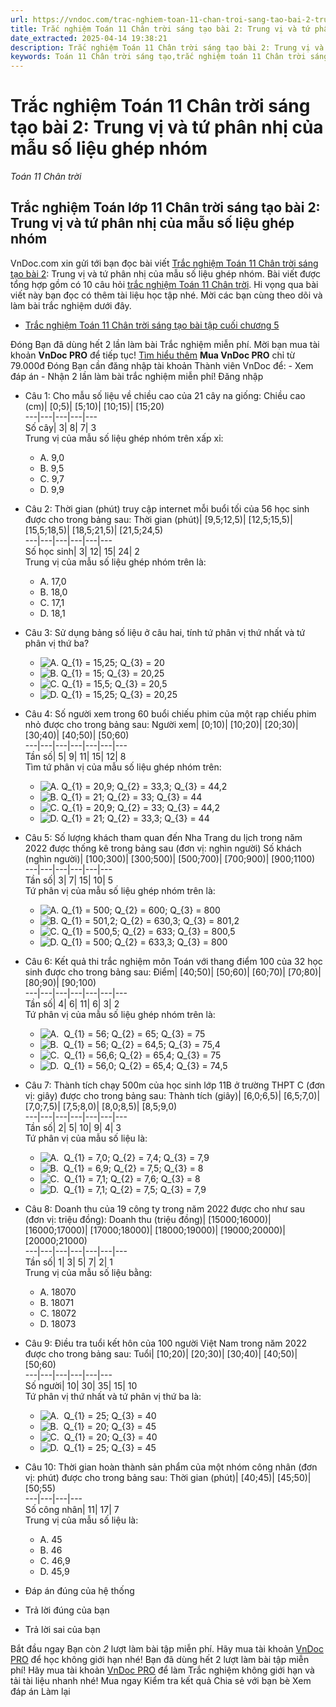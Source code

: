 ```yaml
---
url: https://vndoc.com/trac-nghiem-toan-11-chan-troi-sang-tao-bai-2-trung-vi-va-tu-phan-nhi-cua-mau-so-lieu-ghep-nhom-303929
title: Trắc nghiệm Toán 11 Chân trời sáng tạo bài 2: Trung vị và tứ phân nhị của mẫu số liệu ghép nhóm - Toán 11 Chân trời - VnDoc.com
date_extracted: 2025-04-14 19:38:21
description: Trắc nghiệm Toán 11 Chân trời sáng tạo bài 2: Trung vị và tứ phân nhị của mẫu số liệu ghép nhóm được VnDoc.com sưu tầm và xin gửi tới bạn đọc cùng tham khảo nhé.
keywords: Toán 11 Chân trời sáng tạo,trắc nghiệm toán 11 Chân trời sáng tạo,toán lớp 11 Chân trời sáng tạo,trắc nghiệm toán 11 chân trời,toán 11 chân trời,trắc nghiệm toán 11,trắc nghiệm toán 11 Chân trời sáng tạo bài 2,Trắc nghiệm Toán 11 Chân trời sáng tạo bài 2 Trung vị và tứ phân nhị của mẫu số liệu ghép nhóm,bài 2 Trung vị và tứ phân nhị của mẫu số liệu ghép nhóm,Trung vị và tứ phân nhị của mẫu số liệu ghép nhóm
---
```


# Trắc nghiệm Toán 11 Chân trời sáng tạo bài 2: Trung vị và tứ phân nhị của mẫu số liệu ghép nhóm
 _Toán 11 Chân trời_
## Trắc nghiệm Toán lớp 11 Chân trời sáng tạo bài 2: Trung vị và tứ phân nhị của mẫu số liệu ghép nhóm
VnDoc.com xin gửi tới bạn đọc bài viết [Trắc nghiệm Toán 11 Chân trời sáng tạo bài 2](<https://vndoc.com/trac-nghiem-toan-11-chan-troi-sang-tao-bai-2-trung-vi-va-tu-phan-nhi-cua-mau-so-lieu-ghep-nhom-303929>): Trung vị và tứ phân nhị của mẫu số liệu ghép nhóm. Bài viết được tổng hợp gồm có 10 câu hỏi [trắc nghiệm Toán 11 Chân trời](<https://vndoc.com/trac-nghiem-toan-11-chan-troi-sang-tao>). Hi vọng qua bài viết này bạn đọc có thêm tài liệu học tập nhé. Mời các bạn cùng theo dõi và làm bài trắc nghiệm dưới đây.
  * [Trắc nghiệm Toán 11 Chân trời sáng tạo bài tập cuối chương 5](<https://vndoc.com/trac-nghiem-toan-11-chan-troi-sang-tao-bai-tap-cuoi-chuong-5-303932>)

Đóng
Bạn đã dùng hết 2 lần làm bài Trắc nghiệm miễn phí. Mời bạn mua tài khoản **VnDoc PRO** để tiếp tục\! [Tìm hiểu thêm](</pro>)
**Mua VnDoc PRO** chỉ từ 79.000đ
Đóng
Bạn cần đăng nhập tài khoản Thành viên VnDoc để:
\- Xem đáp án
\- Nhận 2 lần làm bài trắc nghiệm miễn phí\!
Đăng nhập 
  * Câu 1:
Cho mẫu số liệu về chiều cao của 21 cây na giống:
Chiều cao \(cm\)| \[0;5\)| \[5;10\)| \[10;15\)| \[15;20\)  
---|---|---|---|---  
Số cây| 3| 8| 7| 3  
Trung vị của mẫu số liệu ghép nhóm trên xấp xỉ:
    * A. 9,0
    * B. 9,5
    * C. 9,7
    * D. 9,9
  * Câu 2:
Thời gian \(phút\) truy cập internet mỗi buổi tối của 56 học sinh được cho trong bảng sau:
Thời gian \(phút\)| \[9,5;12,5\)| \[12,5;15,5\)| \[15,5;18,5\)| \[18,5;21,5\)| \[21,5;24,5\)  
---|---|---|---|---|---  
Số học sinh| 3| 12| 15| 24| 2  
Trung vị của mẫu số liệu ghép nhóm trên là:
    * A. 17,0
    * B. 18,0
    * C. 17,1
    * D. 18,1
  * Câu 3:
Sử dụng bảng số liệu ở câu hai, tính tứ phân vị thứ nhất và tứ phân vị thứ ba?
    * ![A. Q_{1} = 15,25; Q_{3} = 20](https://tex.vdoc.vn?tex=A.%20Q_%7B1%7D%20%3D%2015%2C25%3B%20Q_%7B3%7D%20%3D%2020)
    * ![B. Q_{1} = 15; Q_{3} = 20,25](https://tex.vdoc.vn?tex=B.%20Q_%7B1%7D%20%3D%2015%3B%20Q_%7B3%7D%20%3D%2020%2C25)
    * ![C. Q_{1} = 15,5; Q_{3} = 20,5](https://tex.vdoc.vn?tex=C.%20Q_%7B1%7D%20%3D%2015%2C5%3B%20Q_%7B3%7D%20%3D%2020%2C5)
    * ![D. Q_{1} = 15,25; Q_{3} = 20,25](https://tex.vdoc.vn?tex=D.%20Q_%7B1%7D%20%3D%2015%2C25%3B%20Q_%7B3%7D%20%3D%2020%2C25)
  * Câu 4:
Số người xem trong 60 buổi chiếu phim của một rạp chiếu phim nhỏ được cho trong bảng sau:
Người xem| \[0;10\)| \[10;20\)| \[20;30\)| \[30;40\)| \[40;50\)| \[50;60\)  
---|---|---|---|---|---|---  
Tần số| 5| 9| 11| 15| 12| 8  
Tìm tứ phân vị của mẫu số liệu ghép nhóm trên:
    * ![A. Q_{1} = 20,9; Q_{2} = 33,3; Q_{3} = 44,2](https://tex.vdoc.vn?tex=A.%20Q_%7B1%7D%20%3D%2020%2C9%3B%20Q_%7B2%7D%20%3D%2033%2C3%3B%20Q_%7B3%7D%20%3D%2044%2C2)
    * ![B. Q_{1} = 21; Q_{2} = 33; Q_{3} = 44](https://tex.vdoc.vn?tex=B.%20Q_%7B1%7D%20%3D%2021%3B%20Q_%7B2%7D%20%3D%2033%3B%20Q_%7B3%7D%20%3D%2044)
    * ![C. Q_{1} = 20,9; Q_{2} = 33; Q_{3} = 44,2](https://tex.vdoc.vn?tex=C.%20Q_%7B1%7D%20%3D%2020%2C9%3B%20Q_%7B2%7D%20%3D%2033%3B%20Q_%7B3%7D%20%3D%2044%2C2)
    * ![D. Q_{1} = 21; Q_{2} = 33,3; Q_{3} = 44](https://tex.vdoc.vn?tex=D.%20Q_%7B1%7D%20%3D%2021%3B%20Q_%7B2%7D%20%3D%2033%2C3%3B%20Q_%7B3%7D%20%3D%2044)
  * Câu 5:
Số lượng khách tham quan đến Nha Trang du lịch trong năm 2022 được thống kê trong bảng sau \(đơn vị: nghìn người\)
Số khách \(nghìn người\)| \[100;300\)| \[300;500\)| \[500;700\)| \[700;900\)| \[900;1100\)  
---|---|---|---|---|---  
Tần số| 3| 7| 15| 10| 5  
Tứ phân vị của mẫu số liệu ghép nhóm trên là:
    * ![A. Q_{1} = 500; Q_{2} = 600; Q_{3} = 800](https://tex.vdoc.vn?tex=A.%20Q_%7B1%7D%20%3D%20500%3B%20Q_%7B2%7D%20%3D%20600%3B%20Q_%7B3%7D%20%3D%20800)
    * ![B. Q_{1} = 501,2; Q_{2} = 630,3; Q_{3} = 801,2](https://tex.vdoc.vn?tex=B.%20Q_%7B1%7D%20%3D%20501%2C2%3B%20Q_%7B2%7D%20%3D%20630%2C3%3B%20Q_%7B3%7D%20%3D%20801%2C2)
    * ![C. Q_{1} = 500,5; Q_{2} = 633; Q_{3} = 800,5](https://tex.vdoc.vn?tex=C.%20Q_%7B1%7D%20%3D%20500%2C5%3B%20Q_%7B2%7D%20%3D%20633%3B%20Q_%7B3%7D%20%3D%20800%2C5)
    * ![D. Q_{1} = 500; Q_{2} = 633,3; Q_{3} = 800](https://tex.vdoc.vn?tex=D.%20Q_%7B1%7D%20%3D%20500%3B%20Q_%7B2%7D%20%3D%20633%2C3%3B%20Q_%7B3%7D%20%3D%20800)
  * Câu 6:
Kết quả thi trắc nghiệm môn Toán với thang điểm 100 của 32 học sinh được cho trong bảng sau:
Điểm| \[40;50\)| \[50;60\)| \[60;70\)| \[70;80\)| \[80;90\)| \[90;100\)  
---|---|---|---|---|---|---  
Tần số| 4| 6| 11| 6| 3| 2  
Tứ phân vị của mẫu số liệu ghép nhóm trên là:
    * ![A.  Q_{1} = 56; Q_{2} = 65; Q_{3} = 75](https://tex.vdoc.vn?tex=A.%C2%A0%20Q_%7B1%7D%20%3D%2056%3B%20Q_%7B2%7D%20%3D%2065%3B%20Q_%7B3%7D%20%3D%2075)
    * ![B.  Q_{1} = 56; Q_{2} = 64,5; Q_{3} = 75,4](https://tex.vdoc.vn?tex=B.%C2%A0%20Q_%7B1%7D%20%3D%2056%3B%20Q_%7B2%7D%20%3D%2064%2C5%3B%20Q_%7B3%7D%20%3D%2075%2C4)
    * ![C.  Q_{1} = 56,6; Q_{2} = 65,4; Q_{3} = 75](https://tex.vdoc.vn?tex=C.%C2%A0%20Q_%7B1%7D%20%3D%2056%2C6%3B%20Q_%7B2%7D%20%3D%2065%2C4%3B%20Q_%7B3%7D%20%3D%2075)
    * ![D.  Q_{1} = 56,0; Q_{2} = 65,4; Q_{3} = 74,5](https://tex.vdoc.vn?tex=D.%C2%A0%20Q_%7B1%7D%20%3D%2056%2C0%3B%20Q_%7B2%7D%20%3D%2065%2C4%3B%20Q_%7B3%7D%20%3D%2074%2C5)
  * Câu 7:
Thành tích chạy 500m của học sinh lớp 11B ở trường THPT C \(đơn vị: giây\) được cho trong bảng sau:
Thành tích \(giây\)| \[6,0;6,5\)| \[6,5;7,0\)| \[7,0;7,5\)| \[7,5;8,0\)| \[8,0;8,5\)| \[8,5;9,0\)  
---|---|---|---|---|---|---  
Tần số| 2| 5| 10| 9| 4| 3  
Tứ phân vị của mẫu số liệu là:
    * ![A.  Q_{1} = 7,0; Q_{2} = 7,4; Q_{3} = 7,9](https://tex.vdoc.vn?tex=A.%C2%A0%20Q_%7B1%7D%20%3D%207%2C0%3B%20Q_%7B2%7D%20%3D%207%2C4%3B%20Q_%7B3%7D%20%3D%207%2C9)
    * ![B.  Q_{1} = 6,9; Q_{2} = 7,5; Q_{3} = 8](https://tex.vdoc.vn?tex=B.%C2%A0%20Q_%7B1%7D%20%3D%206%2C9%3B%20Q_%7B2%7D%20%3D%207%2C5%3B%20Q_%7B3%7D%20%3D%208)
    * ![C.  Q_{1} = 7,1; Q_{2} = 7,6; Q_{3} = 8](https://tex.vdoc.vn?tex=C.%C2%A0%20Q_%7B1%7D%20%3D%207%2C1%3B%20Q_%7B2%7D%20%3D%207%2C6%3B%20Q_%7B3%7D%20%3D%208)
    * ![D.  Q_{1} = 7,1; Q_{2} = 7,5; Q_{3} = 7,9](https://tex.vdoc.vn?tex=D.%C2%A0%20Q_%7B1%7D%20%3D%207%2C1%3B%20Q_%7B2%7D%20%3D%207%2C5%3B%20Q_%7B3%7D%20%3D%207%2C9)
  * Câu 8:
Doanh thu của 19 công ty trong năm 2022 được cho như sau \(đơn vị: triệu đồng\):
Doanh thu \(triệu đồng\)| \[15000;16000\)| \[16000;17000\)| \[17000;18000\)| \[18000;19000\)| \[19000;20000\)| \[20000;21000\)  
---|---|---|---|---|---|---  
Tần số| 1| 3| 5| 7| 2| 1  
Trung vị của mẫu số liệu bằng:
    * A. 18070
    * B. 18071
    * C. 18072
    * D. 18073
  * Câu 9:
Điều tra tuổi kết hôn của 100 người Việt Nam trong năm 2022 được cho trong bảng sau:
Tuổi| \[10;20\)| \[20;30\)| \[30;40\)| \[40;50\)| \[50;60\)  
---|---|---|---|---|---  
Số người| 10| 30| 35| 15| 10  
Tứ phân vị thứ nhất và tứ phân vị thứ ba là:
    * ![A.  Q_{1} = 25; Q_{3} = 40](https://tex.vdoc.vn?tex=A.%C2%A0%20Q_%7B1%7D%20%3D%2025%3B%20Q_%7B3%7D%20%3D%2040)
    * ![B.  Q_{1} = 20; Q_{3} = 45](https://tex.vdoc.vn?tex=B.%C2%A0%20Q_%7B1%7D%20%3D%2020%3B%20Q_%7B3%7D%20%3D%2045)
    * ![C.  Q_{1} = 20; Q_{3} = 40](https://tex.vdoc.vn?tex=C.%C2%A0%20Q_%7B1%7D%20%3D%2020%3B%20Q_%7B3%7D%20%3D%2040)
    * ![D.  Q_{1} = 25; Q_{3} = 45](https://tex.vdoc.vn?tex=D.%C2%A0%20Q_%7B1%7D%20%3D%2025%3B%20Q_%7B3%7D%20%3D%2045)
  * Câu 10:
Thời gian hoàn thành sản phẩm của một nhóm công nhân \(đơn vị: phút\) được cho trong bảng sau:
Thời gian \(phút\)| \[40;45\)| \[45;50\)| \[50;55\)  
---|---|---|---  
Số công nhân| 11| 17| 7  
Trung vị của mẫu số liệu là:
    * A. 45
    * B. 46
    * C. 46,9
    * D. 45,9

  * Đáp án đúng của hệ thống
  * Trả lời đúng của bạn
  * Trả lời sai của bạn

Bắt đầu ngay
Bạn còn _2_ lượt làm bài tập miễn phí. Hãy mua tài khoản [VnDoc PRO](</pro>) để học không giới hạn nhé\!  Bạn đã dùng hết 2 lượt làm bài tập miễn phí\! Hãy mua tài khoản [VnDoc PRO](</pro>) để làm Trắc nghiệm không giới hạn và tải tài liệu nhanh nhé\!  Mua ngay
Kiểm tra kết quả Chia sẻ với bạn bè Xem đáp án Làm lại
